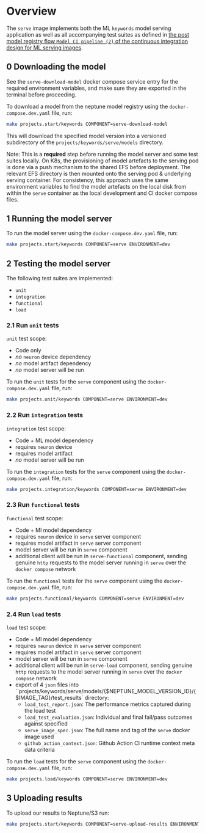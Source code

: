# Overview

The `serve` image implements both the ML `keywords` model serving application as well as all
accompanying test suites as defined in [the post model registry flow `Model CI pipeline (2)` of the
 continuous integration design for ML serving images](https://onclusive.atlassian.net/wiki/spaces/ML/pages/3198812161/MLOPs).

## 0 Downloading the model

See the `serve-download-model` docker compose service entry for the required environment variables, and make sure they are exported in the terminal before proceeding.

To download a model from the neptune model registry using the `docker-compose.dev.yaml` file, run:

```bash
make projects.start/keywords COMPONENT=serve-download-model
```

This will download the specified model version into a versioned subdirectory of the `projects/keywords/serve/models` directory.

Note: This is a **required** step before running the model server and some test suites locally. On
K8s, the provisioning of model artefacts to the serving pod is done via a push mechanism to the
shared EFS before deployment. The relevant EFS directory is then mounted onto the serving pod & underlying serving container. For consistency, this approach uses the same environment variables to find the model artefacts on the local disk from within the `serve` container as the local development and CI docker compose files.


## 1 Running the model server

To run the model server using the `docker-compose.dev.yaml` file, run:

```bash
make projects.start/keywords COMPONENT=serve ENVIRONMENT=dev
```

## 2 Testing the model server

The following test suites are implemented:

- `unit`
- `integration`
- `functional`
- `load`


### 2.1 Run `unit` tests

`unit` test scope:
  - Code only
  - *no* `neuron` device dependency
  - *no* model artifact dependency
  - *no* model server will be run

To run the `unit` tests for the `serve` component using the `docker-compose.dev.yaml` file, run:

```bash
make projects.unit/keywords COMPONENT=serve ENVIRONMENT=dev
```

### 2.2 Run `integration` tests

`integration` test scope:
  - Code + ML model dependency
  - requires `neuron` device
  - requires model artifact
  - *no* model server will be run


To run the `integration` tests for the `serve` component using the `docker-compose.dev.yaml` file, run:

```bash
make projects.integration/keywords COMPONENT=serve ENVIRONMENT=dev
```

### 2.3 Run `functional` tests

`functional` test scope:
  - Code + Ml model dependency
  - requires `neuron` device in `serve` server component
  - requires model artifact in `serve` server component
  - model server will be run in `serve` component
  - additional client will be run in `serve-functional` component, sending genuine `http` requests
    to the model server running in `serve` over the `docker compose` network

To run the `functional` tests for the `serve` component using the `docker-compose.dev.yaml` file,  run:

```bash
make projects.functional/keywords COMPONENT=serve ENVIRONMENT=dev
```

### 2.4 Run `load` tests

`load` test scope:
  - Code + Ml model dependency
  - requires `neuron` device in `serve` server component
  - requires model artifact in `serve` server component
  - model server will be run in `serve` component
  - additional client will be run in `serve-load` component, sending genuine `http` requests
    to the model server running in `serve` over the `docker compose` network
  - export of 4 `json` files into ``projects/keywords/serve/models/{$NEPTUNE_MODEL_VERSION_ID}/{$IMAGE_TAG}/test_results` directory:
    - `load_test_report.json`: The performance metrics captured during the load test
    - `load_test_evaluation.json`: Individual and final fail/pass outcomes against specified
    - `serve_image_spec.json`: The full name and tag of the `serve` docker image used
    - `github_action_context.json`: Github Action CI runtime context meta data
      criteria

To run the `load` tests for the `serve` component using the `docker-compose.dev.yaml` file, run:

```bash
make projects.load/keywords COMPONENT=serve ENVIRONMENT=dev
```

## 3 Uploading results

To upload our results to Neptune/S3 run:

```bash
make projects.start/keywords COMPONENT=serve-upload-results ENVIRONMENT=dev
```
